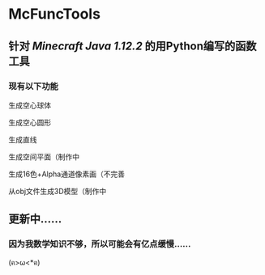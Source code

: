 # McFuncTools

## 针对 <em>Minecraft Java 1.12.2</em> 的用Python编写的函数工具

### 现有以下功能

生成空心球体

生成空心圆形

生成直线

生成空间平面（制作中

生成16色+Alpha通道像素画（不完善

从obj文件生成3D模型（制作中

## 更新中……

### 因为我数学知识不够，所以可能会有亿点缓慢……

(ฅ>ω<*ฅ)
